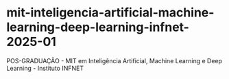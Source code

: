 # mit-inteligencia-artificial-machine-learning-deep-learning-infnet-2025-01
POS-GRADUAÇÃO - MIT em Inteligência Artificial, Machine Learning e Deep Learning - Instituto INFNET
